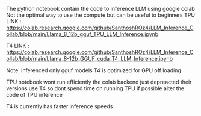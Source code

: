 The python notebook contain the code to inference LLM using google colab Not the optimal way to use the compute but can be useful to beginners 
TPU LINK : https://colab.research.google.com/github/SanthoshROz4/LLM_Inference_Collab/blob/main/Llama_8_12b_gguf_TPU_LLM_Inference.ipynb

T4 LINK : https://colab.research.google.com/github/SanthoshROz4/LLM_Inference_Collab/blob/main/Llama_8-12b_GGUF_cuda_T4_LLM_Inference.ipynb


Note: inferenced only gguf models 
T4 is optimized for GPU off loading 

TPU notebook wont run efficiently the colab backend just depreacted their versions use T4 so dont spend time on running TPU if possible alter the code of TPU inference

T4 is currently has faster inference speeds
